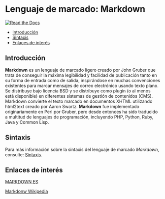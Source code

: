 # Lenguaje de marcado: Markdown
[![Read the Docs](https://img.shields.io/readthedocs/pip.svg)](https://github.com/davidvelascogarcia/Git)

- [Introducción](#introducción)
- [Sintaxis](#sintaxis)
- [Enlaces de interés](#enlaces-de-interés)


## Introducción
	
**Markdown** es un lenguaje de marcado ligero creado por John Gruber que trata de conseguir la máxima legibilidad y facilidad de publicación tanto en su forma de entrada como de salida, inspirándose en muchas convenciones existentes para marcar mensajes de correo electrónico usando texto plano. Se distribuye bajo licencia BSD y se distribuye como plugin (o al menos está disponible) en diferentes sistemas de gestión de contenidos (CMS). Markdown convierte el texto marcado en documentos XHTML utilizando html2text creado por Aaron Swartz. **Markdown** fue implementado originariamente en Perl por Gruber, pero desde entonces ha sido traducido a multitud de lenguajes de programación, incluyendo PHP, Python, Ruby, Java y Common Lisp.

## Sintaxis

Para más información sobre la sintaxis del lenguaje de marcado *Markdown*, consulte: [Sintaxis](./docs/sintaxis.md).

## Enlaces de interés

[MARKDOWN ES](https://markdown.es/)

[Markdonw Wikipedia](https://es.wikipedia.org/wiki/Markdown)



